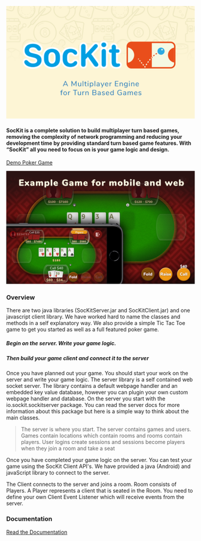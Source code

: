 ![SocKit Logo](/logo.png)
#### SocKit is a complete solution to build multiplayer turn based games, removing the complexity of network programming and reducing your development time by providing standard turn based game features. With “SocKit” all you need to focus on is your game logic and design.

[Demo Poker Game](https://sockit.io/poker/index.html)

![Poker Demo](/poker.png)

### Overview
There are two java libraries (SocKitServer.jar and SocKitClient.jar) and one javascript client library. We have worked hard to name the classes and methods in a self explanatory way. We also provide a simple Tic Tac Toe game to get you started as well as a full featured poker game.

##### Begin on the server. Write your game logic. 
##### Then build your game client and connect it to the server

Once you have planned out your game. You should start your work on the server and write your game logic. The server library is a self contained web socket server. The library contains a default webpage handler and an embedded key value database, however you can plugin your own custom webpage handler and database.
On the server you start with the io.sockit.sockitserver package. You can read the server docs for more information about this package but here is a simple way to think about the main classes.

>The server is where you start. The server contains games and users. Games contain locations which contain rooms and rooms contain players. User logins create sessions and sessions become players when they join a room and take a seat

Once you have completed your game logic on the server. You can test your game using the SocKit Client API's. We have provided a java (Android) and javaScript library to connect to the server.

The Client connects to the server and joins a room. Room consists of Players. A Player represents a client that is seated in the Room. You need to define your own Client Event Listener which will receive events from the server.

### Documentation
[Read the Documentation](https://sockit.io/docs/index.html)